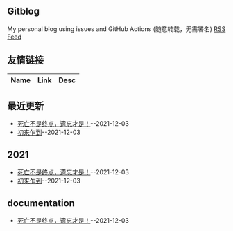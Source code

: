 ## Gitblog
My personal blog using issues and GitHub Actions (随意转载，无需署名)
[RSS Feed](https://raw.githubusercontent.com/zfy68/gitblog/master/feed.xml)
## 友情链接
| Name | Link | Desc | 
 | ---- | ---- | ---- |
## 最近更新
- [死亡不是终点，遗忘才是！](https://github.com/zfy68/gitblog/issues/3)--2021-12-03
- [初来乍到](https://github.com/zfy68/gitblog/issues/2)--2021-12-03
## 2021
- [死亡不是终点，遗忘才是！](https://github.com/zfy68/gitblog/issues/3)--2021-12-03
- [初来乍到](https://github.com/zfy68/gitblog/issues/2)--2021-12-03
## documentation
- [死亡不是终点，遗忘才是！](https://github.com/zfy68/gitblog/issues/3)--2021-12-03
